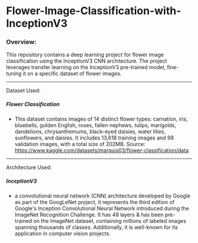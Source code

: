 # Flower-Image-Classification-with-InceptionV3

### Overview:
This repository contains a deep learning project for flower image classification using the InceptionV3 CNN architecture. The project leverages transfer learning on the InceptionV3 pre-trained model, fine-tuning it on a specific dataset of flower images.

----------------------

Dataset Used: 
##### Flower Classification
- This dataset contains images of 14 distinct flower types: carnation, iris, bluebells, golden English, roses, fallen nephews, tulips, marigolds, dandelions, chrysanthemums, black-eyed daisies, water lilies, sunflowers, and daisies. It includes 13,618 training images and 98 validation images, with a total size of 202MB.
Source: https://www.kaggle.com/datasets/marquis03/flower-classification/data
----------------------

Architecture Used: 
##### InceptionV3
- a convolutional neural network (CNN) architecture developed by Google as part of the GoogLeNet project, it represents the third edition of Google's Inception Convolutional Neural Network introduced during the ImageNet Recognition Challenge. It has 48 layers & has been pre-trained on the ImageNet dataset, containing millions of labeled images spanning thousands of classes. Additionally, it is well-known for its application in computer vision projects.



